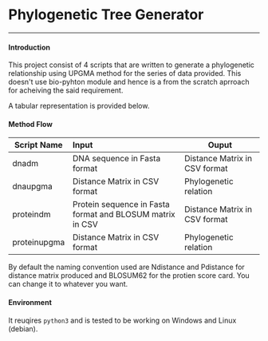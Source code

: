 # **Phylogenetic Tree Generator**

------

#### Introduction

This project consist of 4 scripts that are written to generate a phylogenetic relationship using UPGMA method for the series of data provided. This doesn't use bio-pyhton module and hence is a from the scratch aprroach for acheiving the said requirement.

A tabular representation is provided below.

#### Method Flow

| Script Name  | Input                                    | Ouput                         |
| ------------ | :--------------------------------------- | ----------------------------- |
| dnadm        | DNA sequence in Fasta format             | Distance Matrix in CSV format |
| dnaupgma     | Distance Matrix in CSV format            | Phylogenetic relation         |
| proteindm    | Protein sequence in Fasta format and BLOSUM matrix in CSV | Distance Matrix in CSV format |
| proteinupgma | Distance Matrix in CSV format            | Phylogenetic relation         |

By default the naming convention used are Ndistance and Pdistance for distance matrix produced and BLOSUM62 for the protien score card. You can change it to whatever you want.

#### Environment

It reuqires `python3` and is tested to be working on Windows and Linux (debian).
